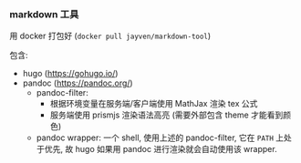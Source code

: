 ### markdown 工具

用 docker 打包好 (`docker pull jayven/markdown-tool`)

包含:

- hugo (https://gohugo.io/)
- pandoc (https://pandoc.org/)
  - pandoc-filter:
    - 根据环境变量在服务端/客户端使用 MathJax 渲染 tex 公式
    - 服务端使用 prismjs 渲染语法高亮 (需要外部包含 theme 才能看到颜色)
  - pandoc wrapper: 一个 shell, 使用上述的 pandoc-filter, 它在 `PATH` 上处于优先, 故 hugo 如果用 
    pandoc 进行渲染就会自动使用该 wrapper.
